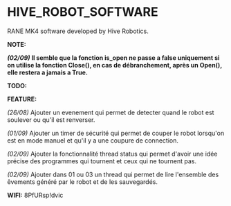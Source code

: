 # HIVE_ROBOT_SOFTWARE

RANE MK4 software developed by Hive Robotics.

**NOTE:**

***(02/09)* Il semble que la fonction is_open ne passe a false uniquement si on utilise la fonction Close(), en cas de débranchement, après un Open(), elle restera a jamais a True.**

**TODO:**

**FEATURE:**

*(26/08)* Ajouter un evenement qui permet de detecter quand le robot est soulever ou qu'il est renverser.

*(01/09)* Ajouter un timer de sécurité qui permet de couper le robot lorsqu'on est en mode manuel et qu'il y a une coupure de connection.

*(02/09)* Ajouter la fonctionnalité thread status qui permet d'avoir une idée précise des programmes qui tournent et ceux qui ne tournent pas.

*(02/09)* Ajouter dans 01 ou 03 un thread qui permet de lire l'ensemble des êvements généré par le robot et de les sauvegardés.

**WIFI:** 8PfURsp!dvic
